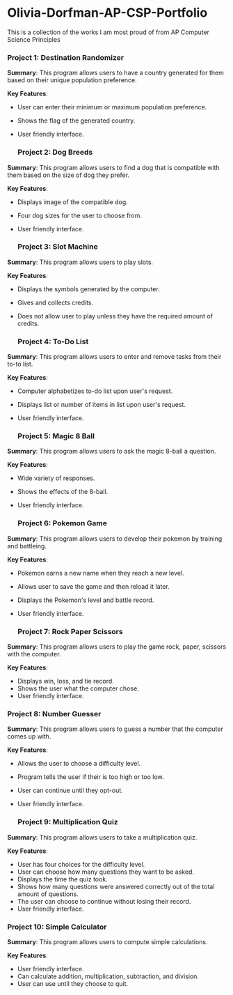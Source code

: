# Olivia-Dorfman-AP-CSP-Portfolio
This is a collection of the works I am most proud of from AP Computer Science Principles

  ### Project 1: Destination Randomizer
**Summary**: This program allows users to have a country generated for them based on their unique population preference.

**Key Features**: 
- User can enter their minimum or maximum population preference.
- Shows the flag of the generated country. 
- User friendly interface.

  ### Project 2: Dog Breeds
**Summary**: This program allows users to find a dog that is compatible with them based on the size of dog they prefer.

**Key Features**: 
- Displays image of the compatible dog.
- Four dog sizes for the user to choose from. 
- User friendly interface.

  ### Project 3: Slot Machine
**Summary**: This program allows users to play slots.

**Key Features**: 
- Displays the symbols generated by the computer.
- Gives and collects credits. 
- Does not allow user to play unless they have the required amount of credits.

  ### Project 4: To-Do List
**Summary**: This program allows users to enter and remove tasks from their to-to list.

**Key Features**: 
- Computer alphabetizes to-do list upon user's request.
- Displays list or number of items in list upon user's request. 
- User friendly interface.

  ### Project 5: Magic 8 Ball
**Summary**: This program allows users to ask the magic 8-ball a question.

**Key Features**: 
- Wide variety of responses.
- Shows the effects of the 8-ball. 
- User friendly interface.

  ### Project 6: Pokemon Game
**Summary**: This program allows users to develop their pokemon by training and battleing. 

**Key Features**: 
- Pokemon earns a new name when they reach a new level.
- Allows user to save the game and then reload it later. 
- Displays the Pokemon's level and battle record.
- User friendly interface.

  ### Project 7: Rock Paper Scissors
**Summary**: This program allows users to play the game rock, paper, scissors with the computer.

**Key Features**: 
- Displays win, loss, and tie record.
- Shows the user what the computer chose. 
- User friendly interface.

### Project 8: Number Guesser
**Summary**: This program allows users to guess a number that the computer comes up with. 

**Key Features**: 
- Allows the user to choose a difficulty level.
- Program tells the user if their is too high or too low.
- User can continue until they opt-out. 
- User friendly interface.
  
  ### Project 9: Multiplication Quiz 
**Summary**: This program allows users to take a multiplication quiz. 

**Key Features**: 
- User has four choices for the difficulty level.
- User can choose how many questions they want to be asked. 
- Displays the time the quiz took.
- Shows how many questions were answered correctly out of the total amount of questions.
- The user can choose to continue without losing their record.
- User friendly interface.

### Project 10: Simple Calculator
**Summary**: This program allows users to compute simple calculations. 

**Key Features**: 
- User friendly interface.
- Can calculate addition, multiplication, subtraction, and division.
- User can use until they choose to quit.
